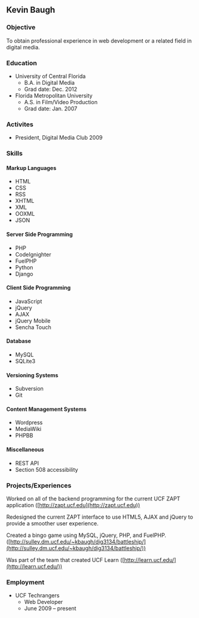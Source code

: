 ## Kevin Baugh


### Objective

To obtain professional experience in web development or a related field in digital media.
 
### Education

* University of Central Florida
	* B.A. in Digital Media
	* Grad date:  Dec. 2012
* Florida Metropolitan University
	* A.S. in Film/Video Production
	* Grad date: Jan. 2007

### Activites

* President,  Digital Media Club   2009

### Skills

#### Markup Languages

* HTML
* CSS
* RSS
* XHTML
* XML
* OOXML
* JSON

#### Server Side Programming

* PHP
* CodeIgnighter
* FuelPHP
* Python
* Django

#### Client Side Programming

* JavaScript
* jQuery
* AJAX
* jQuery Mobile
* Sencha Touch

#### Database

* MySQL
* SQLite3

#### Versioning Systems

* Subversion
* Git

#### Content Management Systems

* Wordpress 
* MediaWiki 
* PHPBB

#### Miscellaneous

* REST API
* Section 508 accessibility
      
### Projects/Experiences

Worked on all of the backend programming for the current UCF ZAPT application  ([http://zapt.ucf.edu](http://zapt.ucf.edu))

Redesigned the current ZAPT interface to use HTML5, AJAX and jQuery to provide a smoother user experience.

Created a bingo game using MySQL, jQuery, PHP,  and FuelPHP. ([http://sulley.dm.ucf.edu/~kbaugh/dig3134/battleship/](http://sulley.dm.ucf.edu/~kbaugh/dig3134/battleship/))

Was part of the team that created UCF Learn ([http://learn.ucf.edu/](http://learn.ucf.edu/))

### Employment

* UCF Techrangers
	* Web Developer
	* June 2009 – present
